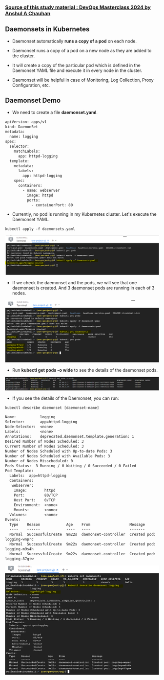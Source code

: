 ### [Source of this study material : DevOps Masterclass 2024 by Anshul A Chauhan](https://www.udemy.com/course/devops-training)


## Daemonsets in Kubernetes

- Daemonset automatically **runs a copy of a pod** on each node.


- Daemonset runs a copy of a pod on a new node as they are added to the cluster.


- It will create a copy of the particular pod which is defined in the Daemonset YAML file and execute it in every node in the cluster.


- Daemonset will be helpful in case of Monitoring, Log Collection, Proxy Configuration, etc.



## Daemonset Demo

- We need to create a file **daemonset.yaml**.


```
apiVersion: apps/v1
kind: DaemonSet
metadata:
  name: logging
spec:
  selector:
    matchLabels:
      app: httpd-logging
  template:
    metadata:
      labels:
        app: httpd-logging
    spec:
      containers:
        - name: webserver
          image: httpd
          ports:
            - containerPort: 80
```


- Currently, no pod is running in my Kubernetes cluster. Let's execute the Daemonset YAML.


```
kubectl apply -f daemonsets.yaml
```


![creating-daemonsets](/GCP_pictures/Study-logs/gke-daemonsets/creating-daemonsets.PNG "Creating Daemonsets")


- If we check the daemonset and the pods, we will see that one daemonset is created. And 3 daemonset pods are running in each of 3 nodes.


![daemonset-running](/GCP_pictures/Study-logs/gke-daemonsets/daemonset-running.PNG "Daemonset running")


- Run **kubectl get pods -o wide** to see the details of the daemonset pods.


![details-daemonset](/GCP_pictures/Study-logs/gke-daemonsets/detailed-daemonset-pods.PNG "Detailed Daemonset")


- If you see the details of the Daemonset, you can run:


```
kubectl describe daemonset [daemonset-name]
```


```
Name:           logging
Selector:       app=httpd-logging
Node-Selector:  <none>
Labels:         <none>
Annotations:    deprecated.daemonset.template.generation: 1
Desired Number of Nodes Scheduled: 3
Current Number of Nodes Scheduled: 3
Number of Nodes Scheduled with Up-to-date Pods: 3
Number of Nodes Scheduled with Available Pods: 3
Number of Nodes Misscheduled: 0
Pods Status:  3 Running / 0 Waiting / 0 Succeeded / 0 Failed
Pod Template:
  Labels:  app=httpd-logging
  Containers:
   webserver:
    Image:        httpd
    Port:         80/TCP
    Host Port:    0/TCP
    Environment:  <none>
    Mounts:       <none>
  Volumes:        <none>
Events:
  Type    Reason            Age    From                  Message
  ----    ------            ----   ----                  -------
  Normal  SuccessfulCreate  9m22s  daemonset-controller  Created pod: logging-wnprc
  Normal  SuccessfulCreate  9m22s  daemonset-controller  Created pod: logging-m9s4h
  Normal  SuccessfulCreate  9m22s  daemonset-controller  Created pod: logging-87gtw
```


![daemonset-describe](/GCP_pictures/Study-logs/gke-daemonsets/daemonset-describe.PNG "Daemonset describe")